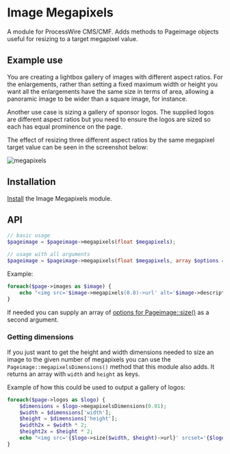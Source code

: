 # Image Megapixels

A module for ProcessWire CMS/CMF. Adds methods to Pageimage objects useful for resizing to a target megapixel value.

## Example use

You are creating a lightbox gallery of images with different aspect ratios. For the enlargements, rather than setting a fixed maximum width or height you want all the enlargements have the same size in terms of area, allowing a panoramic image to be wider than a square image, for instance.

Another use case is sizing a gallery of sponsor logos. The supplied logos are different aspect ratios but you need to ensure the logos are sized so each has equal prominence on the page.

The effect of resizing three different aspect ratios by the same megapixel target value can be seen in the screenshot below:

![megapixels](https://user-images.githubusercontent.com/1538852/35495012-749cb392-0523-11e8-81d1-4a8beb68eaf3.jpg)

## Installation

[Install](http://modules.processwire.com/install-uninstall/) the Image Megapixels module.

## API

```php
// basic usage
$pageimage = $pageimage->megapixels(float $megapixels);

// usage with all arguments
$pageimage = $pageimage->megapixels(float $megapixels, array $options = []);
```

Example:

```php
foreach($page->images as $image) {
    echo "<img src='$image->megapixels(0.8)->url' alt='$image->description'>"
}
```

If needed you can supply an array of [options for Pageimage::size()](https://processwire.com/api/ref/page-image/size/) as a second argument.

### Getting dimensions

If you just want to get the height and width dimensions needed to size an image to the given number of megapixels you can use the `Pageimage::megapixelsDimensions()` method that this module also adds. It returns an array with `width` and `height` as keys.

Example of how this could be used to output a gallery of logos:

```php
foreach($page->logos as $logo) {
    $dimensions = $logo->megapixelsDimensions(0.01);
    $width = $dimensions['width'];
    $height = $dimensions['height'];
    $width2x = $width * 2;
    $height2x = $height * 2;
    echo "<img src='{$logo->size($width, $height)->url}' srcset='{$logo->size($width, $height)->url} 1x, {$logo->size($width2x, $height2x)->url} 2x' alt='Logo' width='$width' height='$height'>";
}
```
